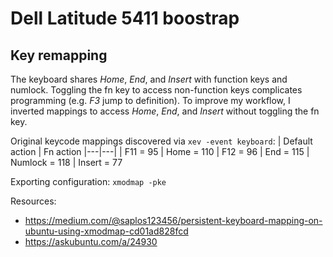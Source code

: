 # Dell Latitude 5411 boostrap

## Key remapping
The keyboard shares _Home_, _End_, and _Insert_ with function keys and numlock.  Toggling the fn key to access non-function keys complicates programming (e.g. _F3_ jump to definition).  To improve my workflow, I inverted mappings to access _Home_, _End_, and _Insert_ without toggling the fn key.


Original keycode mappings discovered via `xev -event keyboard`:
| Default action | Fn action
|---|---|
| F11 = 95 | Home = 110
| F12 = 96 | End = 115
| Numlock = 118 | Insert = 77


Exporting configuration:  `xmodmap -pke`

Resources:
* https://medium.com/@saplos123456/persistent-keyboard-mapping-on-ubuntu-using-xmodmap-cd01ad828fcd
* https://askubuntu.com/a/24930
